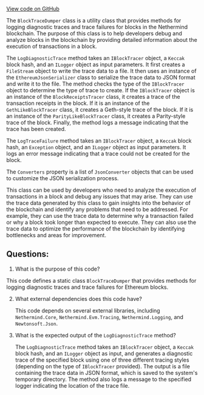 [View code on GitHub](https://github.com/NethermindEth/nethermind/src/Nethermind/Nethermind.Blockchain/LogTraceDumper.cs)

The `BlockTraceDumper` class is a utility class that provides methods for logging diagnostic traces and trace failures for blocks in the Nethermind blockchain. The purpose of this class is to help developers debug and analyze blocks in the blockchain by providing detailed information about the execution of transactions in a block.

The `LogDiagnosticTrace` method takes an `IBlockTracer` object, a `Keccak` block hash, and an `ILogger` object as input parameters. It first creates a `FileStream` object to write the trace data to a file. It then uses an instance of the `EthereumJsonSerializer` class to serialize the trace data to JSON format and write it to the file. The method checks the type of the `IBlockTracer` object to determine the type of trace to create. If the `IBlockTracer` object is an instance of the `BlockReceiptsTracer` class, it creates a trace of the transaction receipts in the block. If it is an instance of the `GethLikeBlockTracer` class, it creates a Geth-style trace of the block. If it is an instance of the `ParityLikeBlockTracer` class, it creates a Parity-style trace of the block. Finally, the method logs a message indicating that the trace has been created.

The `LogTraceFailure` method takes an `IBlockTracer` object, a `Keccak` block hash, an `Exception` object, and an `ILogger` object as input parameters. It logs an error message indicating that a trace could not be created for the block.

The `Converters` property is a list of `JsonConverter` objects that can be used to customize the JSON serialization process.

This class can be used by developers who need to analyze the execution of transactions in a block and debug any issues that may arise. They can use the trace data generated by this class to gain insights into the behavior of the blockchain and identify any problems that need to be addressed. For example, they can use the trace data to determine why a transaction failed or why a block took longer than expected to execute. They can also use the trace data to optimize the performance of the blockchain by identifying bottlenecks and areas for improvement.
## Questions: 
 1. What is the purpose of this code?
   
   This code defines a static class `BlockTraceDumper` that provides methods for logging diagnostic traces and trace failures for Ethereum blocks.

2. What external dependencies does this code have?
   
   This code depends on several external libraries, including `Nethermind.Core`, `Nethermind.Evm.Tracing`, `Nethermind.Logging`, and `Newtonsoft.Json`.

3. What is the expected output of the `LogDiagnosticTrace` method?
   
   The `LogDiagnosticTrace` method takes an `IBlockTracer` object, a `Keccak` block hash, and an `ILogger` object as input, and generates a diagnostic trace of the specified block using one of three different tracing styles (depending on the type of `IBlockTracer` provided). The output is a file containing the trace data in JSON format, which is saved to the system's temporary directory. The method also logs a message to the specified logger indicating the location of the trace file.